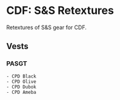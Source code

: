 # CDF: S&S Retextures
Retextures of S&S gear for CDF.

## Vests
### PASGT
	- CPD Black
	- CPD Olive
	- CPD Dubok
	- CPD Ameba
